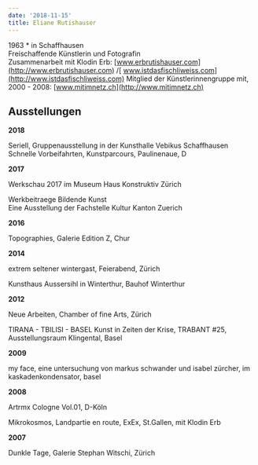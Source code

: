 ```yaml
---
date: '2018-11-15'
title: Eliane Rutishauser
---
```

1963 * in Schaffhausen\
Freischaffende Künstlerin und Fotografin\
Zusammenarbeit mit Klodin Erb: [www.erbrutishauser.com](http://www.erbrutishauser.com) /[ www.istdasfischliweiss.com](http://www.istdasfischliweiss.com)
Mitglied der Künstlerinnengruppe mit, 2000 - 2008: [www.mitimnetz.ch](http://www.mitimnetz.ch)

## Ausstellungen

**2018**

Seriell, Gruppenausstellung in der Kunsthalle Vebikus Schaffhausen              Schnelle Vorbeifahrten, Kunstparcours, Paulinenaue, D



**2017**

Werkschau 2017 im Museum Haus Konstruktiv Zürich

Werkbeitraege Bildende Kunst\
Eine Ausstellung der Fachstelle Kultur Kanton Zuerich

**2016**

Topographies, Galerie Edition Z, Chur

**2014**

extrem seltener wintergast, Feierabend, Zürich

Kunsthaus Aussersihl in Winterthur, Bauhof Winterthur

**2012**

Neue Arbeiten, Chamber of fine Arts, Zürich

TIRANA - TBILISI - BASEL Kunst in Zeiten der Krise, TRABANT #25, Ausstellungsraum Klingental, Basel

**2009**

my face, eine untersuchung von markus schwander und isabel zürcher, im kaskadenkondensator, basel

**2008**

Artrmx Cologne Vol.01, D-Köln

Mikrokosmos, Landpartie en route, ExEx, St.Gallen, mit Klodin Erb

**2007**

Dunkle Tage, Galerie Stephan Witschi, Zürich
